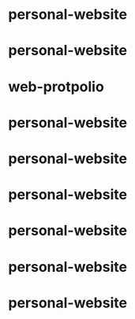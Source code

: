 # personal-website
# personal-website
# web-protpolio
# personal-website
# personal-website
# personal-website
# personal-website
# personal-website
# personal-website
